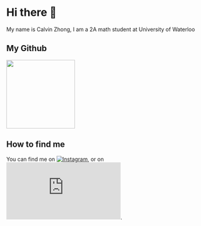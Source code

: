 # Hi there 👋

My name is Calvin Zhong, I am a 2A math student at University of Waterloo


## My Github
<p align="left">
<a href="https://github.com/jiaweizhong66">
  <img height="180em" src="https://github-readme-stats-eight-theta.vercel.app/api?username=jiaweizhong66&show_icons=true&theme=gruvbox&include_all_commits=true&count_private=true"/>
</a>
</p>


## How to find me
<!-- Actual text -->

You can find me on [![Instagram][1.2]][1], or on [![LinkedIn][2.2]][2].

<!-- Icons -->

[1.2]: http://i.imgur.com/wWzX9uB.png (twitter icon without padding)
[2.2]: http://clipart-library.com/clipart/Linkedin-Free-Download-PNG.htm
<!-- Links to your social media accounts -->

[1]: https://www.instagram.com/jiaweicalvinzhong/?hl=en
[2]: https://www.linkedin.com/in/heinz-martin/
